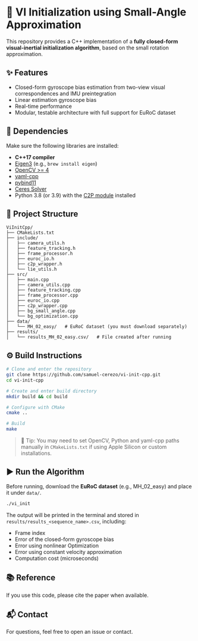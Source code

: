 # 📌 VI Initialization using Small-Angle Approximation

This repository provides a C++ implementation of a **fully closed-form visual-inertial initialization algorithm**, based on the small rotation approximation.

## ✨ Features

- Closed-form gyroscope bias estimation from two-view visual correspondences and IMU preintegration
- Linear estimation gyroscope bias
- Real-time performance
- Modular, testable architecture with full support for EuRoC dataset

## 🧱 Dependencies

Make sure the following libraries are installed:

- **C++17 compiler**
- [Eigen3](https://eigen.tuxfamily.org/) (e.g., `brew install eigen`)
- [OpenCV >= 4](https://opencv.org/)
- [yaml-cpp](https://github.com/jbeder/yaml-cpp)
- [pybind11](https://github.com/pybind/pybind11)
- [Ceres Solver](http://ceres-solver.org/)
- Python 3.8 (or 3.9) with the [C2P module](https://github.com/javrtg/C2P) installed

## 📂 Project Structure

```
ViInitCpp/
├── CMakeLists.txt
├── include/
│   ├── camera_utils.h
│   ├── feature_tracking.h
│   ├── frame_processor.h
│   ├── euroc_io.h
│   ├── c2p_wrapper.h
│   └── lie_utils.h
├── src/
│   ├── main.cpp
│   ├── camera_utils.cpp
│   ├── feature_tracking.cpp
│   ├── frame_processor.cpp
│   ├── euroc_io.cpp
│   ├── c2p_wrapper.cpp
│   ├── bg_small_angle.cpp
│   └── bg_optimization.cpp
├── data/
│   └── MH_02_easy/   # EuRoC dataset (you must download separately)
├── results/
│   └── results_MH_02_easy.csv/   # File created after running
```

## ⚙️ Build Instructions

```bash
# Clone and enter the repository
git clone https://github.com/samuel-cerezo/vi-init-cpp.git
cd vi-init-cpp

# Create and enter build directory
mkdir build && cd build

# Configure with CMake
cmake ..

# Build
make
```

> 🧠 Tip: You may need to set OpenCV, Python and yaml-cpp paths manually in `CMakeLists.txt` if using Apple Silicon or custom installations.

## ▶️ Run the Algorithm

Before running, download the **EuRoC dataset** (e.g., MH_02_easy) and place it under `data/`.

```bash
./vi_init
```

The output will be printed in the terminal and stored in `results/results_<sequence_name>.csv`, including:

- Frame index
- Error of the closed-form gyroscope bias
- Error using nonlinear Optimization
- Error using constant velocity approximation
- Computation cost (microseconds)


## 📚 Reference

If you use this code, please cite the paper when available.


## 📬 Contact

For questions, feel free to open an issue or contact.
